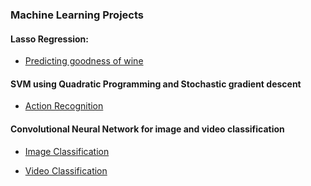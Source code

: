 ### Machine Learning Projects
 
#### Lasso Regression:

* [Predicting goodness of wine](https://www.kaggle.com/c/hw1-wine-goodness-cse512-spr18)

#### SVM using Quadratic Programming and Stochastic gradient descent

* [Action Recognition](https://www.kaggle.com/c/hw2-activity-recognition-cse512-spr18/)

#### Convolutional Neural Network for image and video classification

* [Image Classification](https://www.kaggle.com/c/cse512springhw3)

* [Video Classification](http://www.kaggle.com/c/cse512springhw3video)

